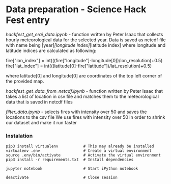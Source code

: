 # Data preparation - Science Hack Fest entry

*hackfest_get_erai_data.ipynb* - function written by Peter Isaac that collects hourly meteorological data for the selected year. Data is saved as netcdf file with name being [year]_[longitude index]_[latitude index]
where longitude and latitude indices are calculated as following: 

fire["lon_index"] = int(((fire["longitude"]-longitude[0])/lon_resolution)+0.5)
fire["lat_index"] = int(((latitude[0]-fire["latitude"])/lat_resolution)+0.5)

where latitude[0] and longitude[0] are coordinates of the top left corner of the provided map.
 

*hackfest_get_data_from_netcdf.ipynb* - function written by Peter Isaac that takes a list of location in csv file and matches them to the meteorological data that is saved in netcdf files

*filter_data.ipynb* - selects fires with intensity over 50 and saves the locations to the csv file
We use fires with intensity over 50 in order to shrink our dataset and make it run faster


### Instalation

```
pip3 install virtualenv           # This may already be installed
virtualenv .env                   # Create a virtual environment
source .env/bin/activate          # Activate the virtual environment
pip3 install -r requirements.txt  # Install dependencies

jupyter notebook                  # Start iPython notebook

deactivate                        # Close session
```

